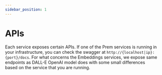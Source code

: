 ```yaml
---
sidebar_position: 1
---
```


# APIs

Each service exposes certain APIs. If one of the Prem services is running in your infrastructure, you can check the swagger at `http://{localhost|ip}:{port}/docs`. For what concerns the Embeddings services, we expose same endpoints as DALL-E OpenAI model does with some small differences based on the service that you are running.